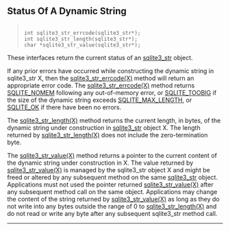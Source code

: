 ## Status Of A Dynamic String




> ```
> 
> int sqlite3_str_errcode(sqlite3_str*);
> int sqlite3_str_length(sqlite3_str*);
> char *sqlite3_str_value(sqlite3_str*);
> 
> ```



These interfaces return the current status of an [sqlite3\_str](#sqlite3_str) object.


If any prior errors have occurred while constructing the dynamic string
in sqlite3\_str X, then the [sqlite3\_str\_errcode(X)](#sqlite3_str_errcode) method will return
an appropriate error code. The [sqlite3\_str\_errcode(X)](#sqlite3_str_errcode) method returns
[SQLITE\_NOMEM](#SQLITE_ABORT) following any out\-of\-memory error, or
[SQLITE\_TOOBIG](#SQLITE_ABORT) if the size of the dynamic string exceeds
[SQLITE\_MAX\_LENGTH](limits.html#max_length), or [SQLITE\_OK](#SQLITE_ABORT) if there have been no errors.


The [sqlite3\_str\_length(X)](#sqlite3_str_errcode) method returns the current length, in bytes,
of the dynamic string under construction in [sqlite3\_str](#sqlite3_str) object X.
The length returned by [sqlite3\_str\_length(X)](#sqlite3_str_errcode) does not include the
zero\-termination byte.


The [sqlite3\_str\_value(X)](#sqlite3_str_errcode) method returns a pointer to the current
content of the dynamic string under construction in X. The value
returned by [sqlite3\_str\_value(X)](#sqlite3_str_errcode) is managed by the sqlite3\_str object X
and might be freed or altered by any subsequent method on the same
[sqlite3\_str](#sqlite3_str) object. Applications must not used the pointer returned
[sqlite3\_str\_value(X)](#sqlite3_str_errcode) after any subsequent method call on the same
object. Applications may change the content of the string returned
by [sqlite3\_str\_value(X)](#sqlite3_str_errcode) as long as they do not write into any bytes
outside the range of 0 to [sqlite3\_str\_length(X)](#sqlite3_str_errcode) and do not read or
write any byte after any subsequent sqlite3\_str method call.




---


